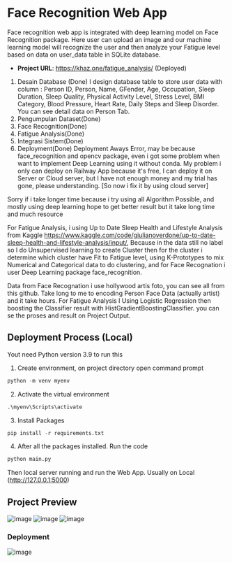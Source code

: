 # Face Recognition Web App

Face recognition web app is integrated with deep learning model on Face Recognition package. Here user can upload an image and our machine learning model will recognize the user and then analyze your Fatigue level based on data on user_data table in SQLite database.

- **Project URL**:  <https://khaz.one/fatigue_analysis/> (Deployed)

1. Desain Database (Done)
   I design database table to store user data with column :  Person ID, Person, Name, GFender, Age, Occupation, Sleep Duration, Sleep Quality, Physical Activity Level, Stress Level, BMI Category, Blood Pressure, Heart Rate, Daily Steps and Sleep Disorder. You can see detail data on Person Tab.
3. Pengumpulan Dataset(Done)
4. Face Recognition(Done)
5. Fatigue Analysis(Done)
6. Integrasi Sistem(Done)
7. Deployment(Done)
   Deployment Aways Error, may be because face_recognition and opencv package, even i got some problem  when want to implement Deep Learning using it without conda.
My problem i only can deploy on Railway App because it's free, I can deploy it on Server or Cloud server, but I have not enough money and my trial has gone, please understanding. [So now i fix it by using cloud server]

Sorry if i take longer time because i try using all Algorithm Possible,
and mostly using deep learning hope to get better result but it take long time and much resource

For Fatigue Analysis, i using Up to Date Sleep Health and Lifestyle Analysis from Kaggle <https://www.kaggle.com/code/giulianoverdone/up-to-date-sleep-health-and-lifestyle-analysis/input/>, Because in the data still no label so I do Unsupervised learning to create Cluster then for the cluster i determine which cluster have Fit to Fatigue level, using K-Prototypes to mix Numerical and Categorical data to do clustering, and for Face Recognation i user Deep Learning package face_recognition. 

Data from Face Recognation i use hollywood artis foto, you can see all from this github. Take long to me to encoding Person Face Data (actually artist) and it take hours. For Fatigue Analysis I Using Logistic Regression then boosting the Classifier result with HistGradientBoostingClassifier.
you can se the proses and result on Project Output.

## Deployment Process (Local)
Yout need Python version 3.9 to run this
1. Create environment, on project directory open command prompt
```python
python -m venv myenv
```
2. Activate the virtual environment
```python
.\myenv\Scripts\activate
```
3. Install Packages
```python
pip install -r requirements.txt
```
4. After all the packages installed. Run the code
```python
python main.py
```

Then local server running and run the Web App.
Usually on Local (http://127.0.0.1:5000)



## Project Preview
![image](https://github.com/khaz-dev/facerec_fatiganal_app/blob/main/preview/preview_1.png)
![image](https://github.com/khaz-dev/facerec_fatiganal_app/blob/main/preview/preview_2.png)
![image](https://github.com/khaz-dev/facerec_fatiganal_app/blob/main/preview/preview_3.png)



### Deployment
![image](https://user-images.githubusercontent.com/75901421/184639715-7b4ba26c-6fb8-4157-8819-233b06dedb77.png)
